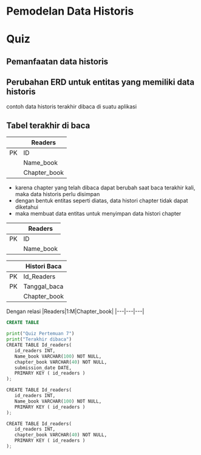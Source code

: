 
# Pemodelan Data Historis

# Quiz
## Pemanfaatan data historis
## Perubahan ERD untuk entitas yang memiliki data historis
contoh data historis terakhir dibaca di suatu aplikasi
## Tabel terakhir di baca

||Readers|
|---|---|
|PK|ID|
||Name_book|
||Chapter_book|
- karena chapter yang telah dibaca dapat berubah saat baca terakhir kali, maka data historis perlu disimpan
- dengan bentuk entitas seperti diatas, data histori chapter tidak dapat diketahui
- maka membuat data entitas untuk menyimpan data histori chapter

||Readers|
|---|---|
|PK|ID|
||Name_book|

||Histori Baca|
|---|---|
|PK|Id_Readers|
|PK|Tanggal_baca|
||Chapter_book|

Dengan relasi
|Readers|1:M|Chapter_book|
|---|---|---|

```sql
CREATE TABLE
```
```python
print("Quiz Pertemuan 7")
print("Terakhir dibaca")
CREATE TABLE Id_readers(
   id_readers INT,
   Name_book VARCHAR(100) NOT NULL,
   chapter_book VARCHAR(40) NOT NULL,
   submission_date DATE,
   PRIMARY KEY ( id_readers )
);

CREATE TABLE Id_readers(
   id_readers INT,
   Name_book VARCHAR(100) NOT NULL,
   PRIMARY KEY ( id_readers )
);

CREATE TABLE Id_readers(
   id_readers INT,
   chapter_book VARCHAR(40) NOT NULL,
   PRIMARY KEY ( id_readers )
);
